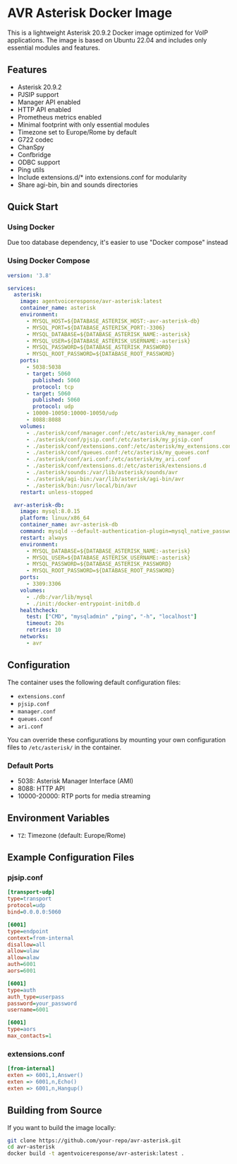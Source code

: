 # AVR Asterisk Docker Image

This is a lightweight Asterisk 20.9.2 Docker image optimized for VoIP applications. The image is based on Ubuntu 22.04 and includes only essential modules and features.

## Features

- Asterisk 20.9.2
- PJSIP support
- Manager API enabled
- HTTP API enabled
- Prometheus metrics enabled
- Minimal footprint with only essential modules
- Timezone set to Europe/Rome by default
- G722 codec
- ChanSpy
- Confbridge
- ODBC support
- Ping utils
- Include extensions.d/* into extensions.conf for modularity
- Share agi-bin, bin and sounds directories

## Quick Start

### Using Docker

Due too database dependency, it's easier to use "Docker compose" instead

### Using Docker Compose

```yaml
version: '3.8'

services:
  asterisk:
    image: agentvoiceresponse/avr-asterisk:latest
    container_name: asterisk
    environment:
      - MYSQL_HOST=${DATABASE_ASTERISK_HOST:-avr-asterisk-db}
      - MYSQL_PORT=${DATABASE_ASTERISK_PORT:-3306}
      - MYSQL_DATABASE=${DATABASE_ASTERISK_NAME:-asterisk}
      - MYSQL_USER=${DATABASE_ASTERISK_USERNAME:-asterisk}
      - MYSQL_PASSWORD=${DATABASE_ASTERISK_PASSWORD}
      - MYSQL_ROOT_PASSWORD=${DATABASE_ROOT_PASSWORD}
    ports:
      - 5038:5038
      - target: 5060
        published: 5060
        protocol: tcp
      - target: 5060
        published: 5060
        protocol: udp
      - 10000-10050:10000-10050/udp
      - 8088:8088
    volumes:
      - ./asterisk/conf/manager.conf:/etc/asterisk/my_manager.conf
      - ./asterisk/conf/pjsip.conf:/etc/asterisk/my_pjsip.conf
      - ./asterisk/conf/extensions.conf:/etc/asterisk/my_extensions.conf
      - ./asterisk/conf/queues.conf:/etc/asterisk/my_queues.conf
      - ./asterisk/conf/ari.conf:/etc/asterisk/my_ari.conf
      - ./asterisk/conf/extensions.d:/etc/asterisk/extensions.d
      - ./asterisk/sounds:/var/lib/asterisk/sounds/avr
      - ./asterisk/agi-bin:/var/lib/asterisk/agi-bin/avr
      - ./asterisk/bin:/usr/local/bin/avr
    restart: unless-stopped

  avr-asterisk-db:
    image: mysql:8.0.15
    platform: linux/x86_64
    container_name: avr-asterisk-db
    command: mysqld --default-authentication-plugin=mysql_native_password
    restart: always
    environment:
      - MYSQL_DATABASE=${DATABASE_ASTERISK_NAME:-asterisk}
      - MYSQL_USER=${DATABASE_ASTERISK_USERNAME:-asterisk}
      - MYSQL_PASSWORD=${DATABASE_ASTERISK_PASSWORD}
      - MYSQL_ROOT_PASSWORD=${DATABASE_ROOT_PASSWORD}
    ports:
      - 3309:3306
    volumes:
      - ./db:/var/lib/mysql
      - ./init:/docker-entrypoint-initdb.d
    healthcheck:
      test: ["CMD", "mysqladmin" ,"ping", "-h", "localhost"]
      timeout: 20s
      retries: 10
    networks:
      - avr

```

## Configuration

The container uses the following default configuration files:
- `extensions.conf`
- `pjsip.conf`
- `manager.conf`
- `queues.conf`
- `ari.conf`

You can override these configurations by mounting your own configuration files to `/etc/asterisk/` in the container.

### Default Ports

- 5038: Asterisk Manager Interface (AMI)
- 8088: HTTP API
- 10000-20000: RTP ports for media streaming

## Environment Variables

- `TZ`: Timezone (default: Europe/Rome)

## Example Configuration Files

### pjsip.conf
```ini
[transport-udp]
type=transport
protocol=udp
bind=0.0.0.0:5060

[6001]
type=endpoint
context=from-internal
disallow=all
allow=ulaw
allow=alaw
auth=6001
aors=6001

[6001]
type=auth
auth_type=userpass
password=your_password
username=6001

[6001]
type=aors
max_contacts=1
```

### extensions.conf
```ini
[from-internal]
exten => 6001,1,Answer()
exten => 6001,n,Echo()
exten => 6001,n,Hangup()
```

## Building from Source

If you want to build the image locally:

```bash
git clone https://github.com/your-repo/avr-asterisk.git
cd avr-asterisk
docker build -t agentvoiceresponse/avr-asterisk:latest .
```
